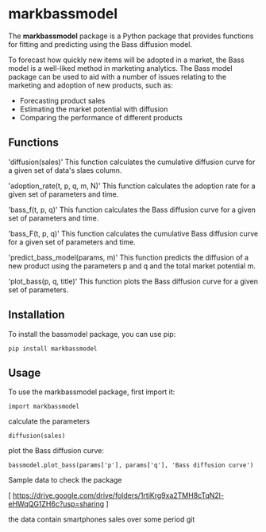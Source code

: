 
# markbassmodel

The **markbassmodel** package is a Python package that provides functions for fitting and predicting using the Bass diffusion model.

To forecast how quickly new items will be adopted in a market, the Bass model is a well-liked method in marketing analytics. The Bass model package can be used to aid with a number of issues relating to the marketing and adoption of new products, such as:

- Forecasting product sales
- Estimating the market potential with diffusion
- Comparing the performance of different products

## Functions



'diffusion(sales)'
This function calculates the cumulative diffusion curve for a given set of data's slaes column.

'adoption_rate(t, p, q, m, N)'
This function calculates the adoption rate for a given set of parameters and time.

'bass_f(t, p, q)'
This function calculates the Bass diffusion curve for a given set of parameters and time.

'bass_F(t, p, q)'
This function calculates the cumulative Bass diffusion curve for a given set of parameters and time.

'predict_bass_model(params, m)'
This function predicts the diffusion of a new product using the parameters p and q and the total market potential m.

'plot_bass(p, q, title)'
This function plots the Bass diffusion curve for a given set of parameters.

## Installation

To install the bassmodel package, you can use pip:

```
pip install markbassmodel
```
## Usage

To use the markbassmodel package, first import it:
```
import markbassmodel
```

calculate the parameters 

```
diffusion(sales)
```

plot the Bass diffusion curve:
```
bassmodel.plot_bass(params['p'], params['q'], 'Bass diffusion curve')
```


Sample data to check the package 

[ https://drive.google.com/drive/folders/1rtiKrg9xa2TMH8cTqN2l-eHWqQG1ZH6c?usp=sharing ]

the data contain smartphones sales over some period 
git
